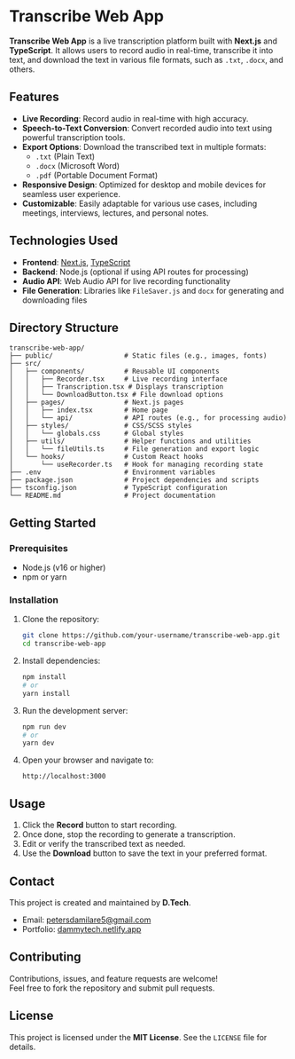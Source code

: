 # Transcribe Web App

**Transcribe Web App** is a live transcription platform built with **Next.js** and **TypeScript**. It allows users to record audio in real-time, transcribe it into text, and download the text in various file formats, such as `.txt`, `.docx`, and others.

## Features

- **Live Recording**: Record audio in real-time with high accuracy.  
- **Speech-to-Text Conversion**: Convert recorded audio into text using powerful transcription tools.  
- **Export Options**: Download the transcribed text in multiple formats:  
  - `.txt` (Plain Text)  
  - `.docx` (Microsoft Word)  
  - `.pdf` (Portable Document Format)  
- **Responsive Design**: Optimized for desktop and mobile devices for seamless user experience.  
- **Customizable**: Easily adaptable for various use cases, including meetings, interviews, lectures, and personal notes.

## Technologies Used

- **Frontend**: [Next.js](https://nextjs.org/), [TypeScript](https://www.typescriptlang.org/)  
- **Backend**: Node.js (optional if using API routes for processing)  
- **Audio API**: Web Audio API for live recording functionality  
- **File Generation**: Libraries like `FileSaver.js` and `docx` for generating and downloading files

## Directory Structure

```
transcribe-web-app/  
├── public/                  # Static files (e.g., images, fonts)  
├── src/  
│   ├── components/          # Reusable UI components  
│   │   ├── Recorder.tsx     # Live recording interface  
│   │   ├── Transcription.tsx # Displays transcription  
│   │   └── DownloadButton.tsx # File download options  
│   ├── pages/               # Next.js pages  
│   │   ├── index.tsx        # Home page  
│   │   └── api/             # API routes (e.g., for processing audio)  
│   ├── styles/              # CSS/SCSS styles  
│   │   └── globals.css      # Global styles  
│   ├── utils/               # Helper functions and utilities  
│   │   └── fileUtils.ts     # File generation and export logic  
│   └── hooks/               # Custom React hooks  
│       └── useRecorder.ts   # Hook for managing recording state  
├── .env                     # Environment variables  
├── package.json             # Project dependencies and scripts  
├── tsconfig.json            # TypeScript configuration  
└── README.md                # Project documentation  
```

## Getting Started

### Prerequisites

- Node.js (v16 or higher)  
- npm or yarn

### Installation

1. Clone the repository:  
   ```bash  
   git clone https://github.com/your-username/transcribe-web-app.git  
   cd transcribe-web-app  
   ```

2. Install dependencies:  
   ```bash  
   npm install  
   # or  
   yarn install  
   ```

3. Run the development server:  
   ```bash  
   npm run dev  
   # or  
   yarn dev  
   ```

4. Open your browser and navigate to:  
   ```
   http://localhost:3000  
   ```

## Usage

1. Click the **Record** button to start recording.  
2. Once done, stop the recording to generate a transcription.  
3. Edit or verify the transcribed text as needed.  
4. Use the **Download** button to save the text in your preferred format.

## Contact

This project is created and maintained by **D.Tech**.  
- Email: [petersdamilare5@gmail.com](mailto:petersdamilare5@gmail.com)  
- Portfolio: [dammytech.netlify.app](https://dammytech.netlify.app)  

## Contributing

Contributions, issues, and feature requests are welcome!  
Feel free to fork the repository and submit pull requests.

## License

This project is licensed under the **MIT License**. See the `LICENSE` file for details.

